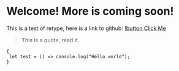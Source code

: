 Welcome! More is coming soon! 
=============================

This is a test of retype, here is a link to github: [!button Click Me](https://github.com/KingRA24/KingRA24.github.io)

>This is a quote, read it.

```
{
 let test = () => console.log("Hello world");
}
```
